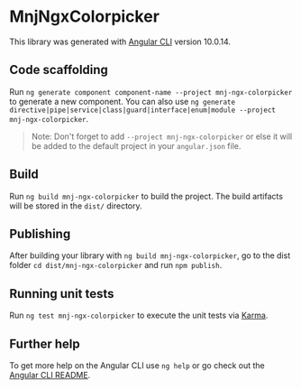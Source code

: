 # MnjNgxColorpicker

This library was generated with [Angular CLI](https://github.com/angular/angular-cli) version 10.0.14.

## Code scaffolding

Run `ng generate component component-name --project mnj-ngx-colorpicker` to generate a new component. You can also use `ng generate directive|pipe|service|class|guard|interface|enum|module --project mnj-ngx-colorpicker`.
> Note: Don't forget to add `--project mnj-ngx-colorpicker` or else it will be added to the default project in your `angular.json` file. 

## Build

Run `ng build mnj-ngx-colorpicker` to build the project. The build artifacts will be stored in the `dist/` directory.

## Publishing

After building your library with `ng build mnj-ngx-colorpicker`, go to the dist folder `cd dist/mnj-ngx-colorpicker` and run `npm publish`.

## Running unit tests

Run `ng test mnj-ngx-colorpicker` to execute the unit tests via [Karma](https://karma-runner.github.io).

## Further help

To get more help on the Angular CLI use `ng help` or go check out the [Angular CLI README](https://github.com/angular/angular-cli/blob/master/README.md).
